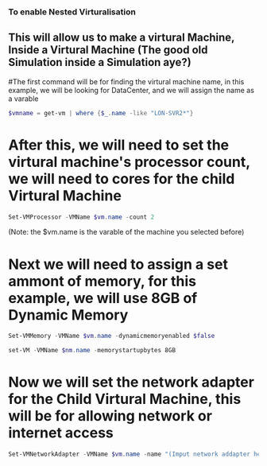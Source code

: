 ### To enable Nested Virturalisation

## This will allow us to make a virtural Machine, Inside a Virtural Machine (The good old Simulation inside a Simulation aye?)

#The first command will be for finding the virtural machine name, in this example, we will be looking for DataCenter,
and we will assign the name as a varable

```Powershell
$vmname = get-vm | where {$_.name -like "LON-SVR2*"}
```

# After this, we will need to set the virtural machine's processor count, we will need to cores for the child Virtural Machine

```Powershell
Set-VMProcessor -VMName $vm.name -count 2
```

(Note: the $vm.name is the varable of the machine you selected before)

# Next we will need to assign a set ammont of memory, for this example, we will use 8GB of Dynamic Memory

```Powershell
Set-VMMemory -VMName $vm.name -dynamicmemoryenabled $false
```
```Powershell
set-VM -VMName $nm.name -memorystartupbytes 8GB
```

# Now we will set the network adapter for the Child Virtural Machine, this will be for allowing network or internet access
```Powershell
Set-VMNetworkAdapter -VMName $vm.name -name "(Imput network addapter here) -Macaddressspoffing on
```

